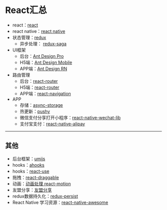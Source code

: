 # React汇总
* react：[react](https://react.docschina.org/docs/getting-started.html)
* react native：[react native](https://www.react-native.cn/docs/environment-setup)
* 状态管理：[redux](https://www.redux.org.cn/docs/introduction/Motivation.html)  
  * 异步处理： [redux-saga](https://redux-saga-in-chinese.js.org/)  
* UI框架
  * 后台：[Ant Design Pro](https://pro.ant.design/docs/getting-started-cn)
  * H5端：[Ant Design Mobile](https://mobile.ant.design/index-cn)
  * APP端：[Ant Design RN](https://rn.mobile.ant.design/)
* 路由管理
  * 后台：[react-router](http://react-guide.github.io/react-router-cn/docs/API.html)
  * H5端：[react-router](http://react-guide.github.io/react-router-cn/docs/API.html)
  * APP端：[react-navigation](https://reactnavigation.org/)
* APP
  * 存储：[async-storage](https://github.com/react-native-async-storage/async-storage)
  * 热更新：[pushy](https://pushy.reactnative.cn/docs/getting-started.html)
  * 微信支付分享打开小程序：[react-native-wechat-lib](https://github.com/little-snow-fox/react-native-wechat-lib)
  * 支付宝支付：[react-native-alipay](https://github.com/uiwjs/react-native-alipay)

***

## 其他

* 后台框架：[umijs](https://umijs.org/zh-CN/docs)
* hooks：[ahooks](https://ahooks.js.org/zh-CN/)
* hooks：[react-use](https://github.com/streamich/react-use)
* 拖拽：[react-draggable](https://github.com/STRML/react-draggable)
* 动画：[动画处理 react-motion](https://github.com/chenglou/react-motion)
* 友盟分享：[友盟分享](https://developer.umeng.com/docs/66632/detail/67587)
* redux数据持久化：[redux-persist](https://github.com/rt2zz/redux-persist)
* React Native 学习资源：[react-native-awesome](https://github.com/crazycodeboy/react-native-awesome)
